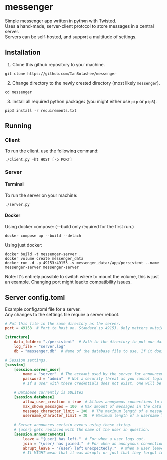 # messenger
Simple messenger app written in python with Twisted.  
Uses a hand-made, server-client protocol to store messages in a central server.  
Servers can be self-hosted, and support a multitude of settings.

## Installation
1. Clone this github repository to your machine.
```shell
git clone https://github.com/IanBotashev/messenger
```
2. Change directory to the newly created directory (most likely `messenger`).
```shell
cd messenger
```
3. Install all required python packages (you might either use `pip` or `pip3`).
```shell
pip3 install -r requirements.txt
```

## Running
### Client
To run the client, use the following command:
```shell
./client.py -ht HOST [-p PORT]
```

### Server
#### Terminal
To run the server on your machine:
```shell
./server.py
```

#### Docker
Using docker compose: (--build only required for the first run.)
```shell
docker compose up --build --detach
```

Using just docker:
```shell
docker build -t messenger-server .
docker volume create messenger_data
docker run -d -p 49153:49153 -v messenger_data:/app/persistent --name messenger-server messenger-server
```
Note: It's entirely possible to switch where to mount the volume, this is just an example. Changing port might lead to compatibility issues.

## Server config.toml
Example config.toml file for a server.  
Any changes to the settings file require a server reboot.
```toml
# Put this file in the same directory as the server.
port = 49153  # Port to host on. Standard is 49153. Only matters outside of a docker installation.

[structure]
    data_folder= "./persistent"  # Path to the directory to put our data in. If one doesn't exist, it will created.
    log_file = "server.log"
    db = "messenger.db"  # Name of the database file to use. If it doesn't exist, one will be created.

# Session settings.
[session]
    [session.server_user]
        name = "server"  # The account used by the server for announcements.
        password = "admin"  # Not a security threat as you cannot login twice as the server.
        # If a user with these credentials does not exist, one will be created automatically.

    # Database currently is SQLite3.
    [session.database]
        allow_user_creation = true  # Allows anonymous connections to create accounts.
        max_shown_messages = 100  # Max amount of messages in the catalog to be sent to a client.
        message_character_limit = 200  # The maximum length of a message that can be posted by a client.
        username_character_limit = 20  # Maximum length of a username that can be used by a client.
    
    # Server announces certain events using these string. 
    # {user} gets replaced with the name of the user in question.
    [session.announcements]
        leave = "{user} has left."  # For when a user logs out.
        join = "{user} has joined."  # For when an anonymous connection logs itself in.
        abrupt_leave = "{user} left unexpectedly."  # When a user leaves without logging out first.
        # It MIGHT mean that it was abrupt; or just that they forgot to log out before leaving.
 ```